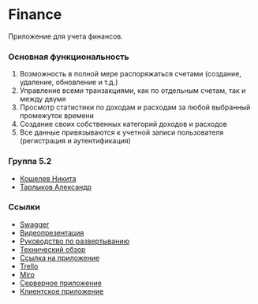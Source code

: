 # Finance
Приложение для учета финансов. 

### Основная функциональность
1. Возможность в полной мере распоряжаться счетами (создание, удаление, обновление и т.д.)
2. Управление всеми транзакциями, как по отдельным счетам, так и между двумя
3. Просмотр статистики по доходам и расходам за любой выбранный промежуток времени
4. Создание своих собственных категорий доходов и расходов
5. Все данные привязываются к учетной записи пользователя (регистрация и аутентификация)
### Группа 5.2
* [Кошелев Никита](https://github.com/KoshelevNik)
*  [Тарлыков Александр](https://github.com/AlexTarlykov)
### Ссылки
* [Swagger](https://app.swaggerhub.com/apis/N89050535317_1/Finance/1.0.0)
* [Видеопрезентация](https://drive.google.com/file/d/1KFdLenTS68mybF8cI9YbLqJ2ymejUgzr/view?usp=sharing)
* [Руководство по развертыванию](https://drive.google.com/file/d/140K-fBlVSTIHiAt9yxVrORmXcKQ3OjB8/view?usp=sharing)
* [Технический обзор](https://drive.google.com/file/d/1as5nSRfFC5GKqcxlJQnpDIJybRozvee1/view?usp=sharing)
* [Ссылка на приложение](http://92.255.79.160:8081/login)
* [Trello](https://trello.com/invite/b/TCsvcVWy/ATTId222c7da42b4f01559f56078736ee72f5F1E3858/finance)
* [Miro](https://miro.com/app/board/uXjVPLFvFyU=/?share_link_id=103691116269)
* [Серверное приложение](https://github.com/KoshelevNik/FinanceServer)
* [Клиентское приложение](https://github.com/KoshelevNik/FinanceFrontend)
